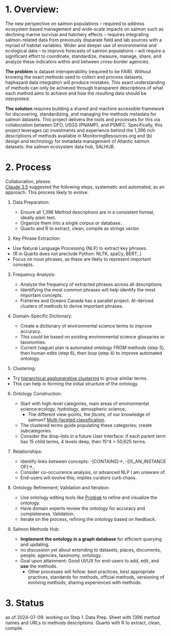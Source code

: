 # 1.  Overview: 
The new perspective on salmon populations – required to address ecosystem based management and wide-scale impacts on salmon such as declining marine survival and hatchery effects – requires integrating salmon-related data from previously disparate field and lab sources with a myriad of habitat variables. Wider and deeper use of environmental and ecological data – to improve forecasts of salmon populations – will require a significant effort to coordinate, standardize, measure, manage, share, and analyze these indicators within and between cross-border agencies.

**The problem** is dataset interoperability (required to be FAIR). Without knowing the exact methods used to collect and process datasets, haphazard data integration will produce mistakes. This exact understanding of methods can only be achieved through transparent descriptions of what each method aims to achieve and how the resulting data should be interpreted.

**The solution** requires building a shared and machine accessible framework for discovering, standardizing, and managing the methods metadata for salmon datasets. This project delivers the tools and processes for this via collaboration between DFO, USGS (PNAMP), and PSMFC. Specifically, this project leverages (a) investments and experience behind the 1,396 rich descriptions of methods available in MonitoringResources.org and (b) design and technology for metadata management of Atlantic salmon datasets: the salmon ecosystem data hub,  SALHUB.
# 2. Process
Collaboration, _please._  
[Claude 3.5](claude.ai) suggested the following steps, systematic and automated, as an approach. This process likely to evolve.

1. Data Preparation:
   - Ensure all 1,396 Method descriptions are in a consistent format, ideally plain text.
   - Organize them into a single corpus or database.
   - Quarto and R to extract, clean, compile as strings vector. 

2.  Key Phrase Extraction:
   - Use Natural Language Processing (NLP) to extract key phrases.
   - (R in Quarto does not preclude Python: NLTK, spaCy, BERT,.)
   - Focus on noun phrases, as these are likely to represent important concepts.

3. Frequency Analysis:
   - Analyze the frequency of extracted phrases across all descriptions.
   - Identifying the most common phrases will help identify the most important concepts.
   - Fisheries and Oceans Canada has a parallel project: AI-derived clusters of methods to derive important phrases.

4. Domain-Specific Dictionary:
   - Create a dictionary of environmental science terms to improve accuracy.
   - This could be based on existing environmental science glossaries or taxonomies.
   - Current (vague) plan is automated ontology FROM methods (step 5), then human edits (step 6), then loop (step 4) to improve automated ontology.

5.  Clustering:
   - Try [hierarchical agglomerative clustering](https://en.wikipedia.org/wiki/Hierarchical_clustering) to group similar terms.
   - This can help in forming the initial structure of the ontology.

6. Ontology Construction:
   - Start with high-level categories, main areas of environmental science:ecology, hydrology, atmospheric science,.
     - The different view-points, the _facets,_ of our knowledge of salmon? [Multi-faceted classification](https://en.wikipedia.org/wiki/Faceted_classification).  
   - The clustered terms guide populating these categories; create subcategories.
   - Consider the drop-lists in a future User Interface: if each parent term has 15 child terms, 4 levels deep, then 15^4 = 50,625 terms. 

7. Relationships:
   - Identify links between concepts: -\[CONTAINS]->, -\[IS_AN_INSTANCE OF]->,.
   - Consider co-occurrence analysis, or advanced NLP I am unaware of.
   - End-users will evolve this; implies curators curb chaos.

8. Ontology Refinement; Validation and Iteration:
   - Use ontology editing tools like [Protégé](https://protege.stanford.edu/) to refine and visualize the ontology.
   - Have domain experts review the ontology for accuracy and completeness. Validation.
   - Iterate on the process, refining the ontology based on feedback.

9. Salmon Methods Hub:
    - **Implement the ontology in a graph database** for efficient querying and updating.
    - no discussion yet about extending to datasets, places, documents, people, agencies, taxonomy, ontology..
    - Goal upon attainment: Good UI/UX for end-users to add, edit, and **use** the methods.
      - Other processes will follow: best practices, best appropriate practices, standards for methods, official methods, versioning of evolving methods, sharing experiences with methods.  
# 3. Status
as of 2024-07-09: working on Step 1. Data Prep. Sheet with 1396 method names and URLs to methods descriptions. Quarto with R to extract, clean, compile.
